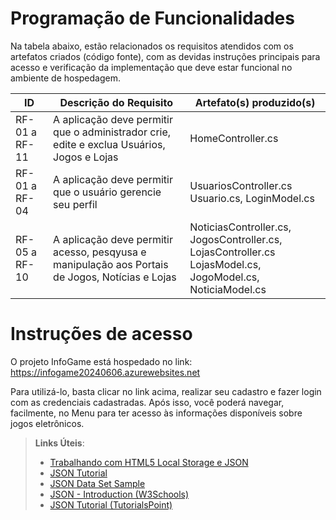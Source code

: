 # Programação de Funcionalidades


Na tabela abaixo, estão relacionados os requisitos atendidos com os artefatos criados (código fonte), com as devidas instruções principais para acesso e verificação da implementação que deve estar funcional no ambiente de hospedagem.




|ID    | Descrição do Requisito  | Artefato(s) produzido(s) |
|------|-----------------------------------------|----|
|RF-01 a RF-11| A aplicação deve permitir que o administrador crie, edite e exclua Usuários, Jogos e Lojas | HomeController.cs | 
|RF-01 a RF-04 | A aplicação deve permitir que o usuário gerencie seu perfil   |  UsuariosController.cs </br> Usuario.cs, LoginModel.cs |
|RF-05 a RF-10 | A aplicação deve permitir acesso, pesqyusa e manipulação aos Portais de Jogos, Notícias e Lojas   |  NoticiasController.cs, JogosController.cs, LojasController.cs </br> LojasModel.cs, JogoModel.cs, NoticiaModel.cs  |


# Instruções de acesso

O projeto InfoGame está hospedado no link: https://infogame20240606.azurewebsites.net

Para utilizá-lo, basta clicar no link acima, realizar seu cadastro e fazer login com as credenciais cadastradas. Após isso, você poderá navegar, facilmente, no Menu para ter acesso às informações disponíveis sobre jogos eletrônicos.

> **Links Úteis**:
>
> - [Trabalhando com HTML5 Local Storage e JSON](https://www.devmedia.com.br/trabalhando-com-html5-local-storage-e-json/29045)
> - [JSON Tutorial](https://www.w3resource.com/JSON)
> - [JSON Data Set Sample](https://opensource.adobe.com/Spry/samples/data_region/JSONDataSetSample.html)
> - [JSON - Introduction (W3Schools)](https://www.w3schools.com/js/js_json_intro.asp)
> - [JSON Tutorial (TutorialsPoint)](https://www.tutorialspoint.com/json/index.htm)
